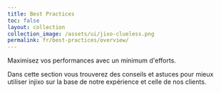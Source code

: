 ```yaml
---
title: Best Practices
toc: false
layout: collection
collection_image: /assets/ui/jixo-clueless.png
permalink: fr/best-practices/overview/
---
```


Maximisez vos performances avec un minimum d'efforts.

Dans cette section vous trouverez des conseils et astuces pour mieux utiliser injixo sur la base de notre expérience et celle de nos clients.
